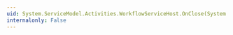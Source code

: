 ```yaml
---
uid: System.ServiceModel.Activities.WorkflowServiceHost.OnClose(System.TimeSpan)
internalonly: False
---
```

